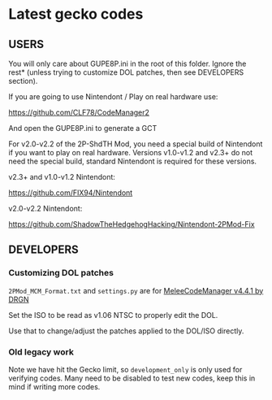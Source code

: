 # Latest gecko codes

## USERS
You will only care about GUPE8P.ini in the root of this folder. Ignore the rest* (unless trying to customize DOL patches, then see DEVELOPERS section).


If you are going to use Nintendont / Play on real hardware use:

https://github.com/CLF78/CodeManager2


And open the GUPE8P.ini to generate a GCT


For v2.0-v2.2 of the 2P-ShdTH Mod, you need a special build of Nintendont if you want to play on real hardware.
Versions v1.0-v1.2 and v2.3+ do not need the special build, standard Nintendont is required for these versions.


v2.3+ and v1.0-v1.2 Nintendont:

https://github.com/FIX94/Nintendont


v2.0-v2.2 Nintendont:


https://github.com/ShadowTheHedgehogHacking/Nintendont-2PMod-Fix

## DEVELOPERS
### Customizing DOL patches
`2PMod_MCM_Format.txt` and `settings.py` are for [MeleeCodeManager v4.4.1 by DRGN](https://github.com/DRGN-DRC/Melee-Code-Manager)

Set the ISO to be read as v1.06 NTSC to properly edit the DOL.

Use that to change/adjust the patches applied to the DOL/ISO directly.

### Old legacy work
Note we have hit the Gecko limit, so `development_only` is only used for verifying codes.
Many need to be disabled to test new codes, keep this in mind if writing more codes.